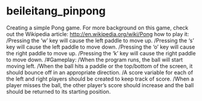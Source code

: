 # beileitang_pinpong
Creating a simple Pong game. For more background on this game, check out the Wikipedia article:
http://en.wikipedia.org/wiki/Pong
how to play it:
/Pressing the ‘w’ key will cause the left paddle to move up.
/Pressing the ‘s’ key will cause the left paddle to move down.
/Pressing the ‘o’ key will cause the right paddle to move up.
/Pressing the ‘k’ key will cause the right paddle to move down.
/#Gameplay:
/When the program runs, the ball will start moving left.
/When the ball hits a paddle or the top/bottom of the screen, it should bounce off in an appropriate direction.
/A score variable for each of the left and right players should be created to keep track of score.
/When a player misses the ball, the other player’s score should increase and the ball should be returned to its starting position.
